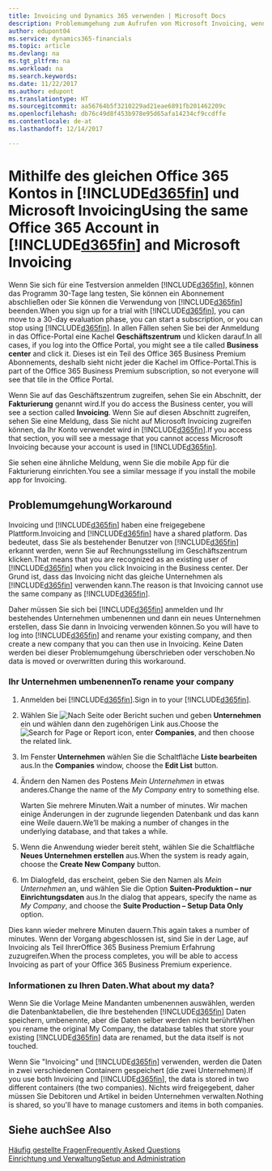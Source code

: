 ```yaml
---
title: Invoicing und Dynamics 365 verwenden | Microsoft Docs
description: Problemumgehung zum Aufrufen von Microsoft Invoicing, wenn Sie sich auf Dynamics 365 angemeldet haben.
author: edupont04
ms.service: dynamics365-financials
ms.topic: article
ms.devlang: na
ms.tgt_pltfrm: na
ms.workload: na
ms.search.keywords: 
ms.date: 11/22/2017
ms.author: edupont
ms.translationtype: HT
ms.sourcegitcommit: aa56764b5f3210229ad21eae6891fb201462209c
ms.openlocfilehash: db76c49d8f453b978e95d65afa14234cf9ccdffe
ms.contentlocale: de-at
ms.lasthandoff: 12/14/2017

---
```

# <a name="using-the-same-office-365-account-in-included365finincludesd365finmdmd-and-microsoft-invoicing"></a><span data-ttu-id="ebdba-103">Mithilfe des gleichen Office 365 Kontos in [!INCLUDE[d365fin](includes/d365fin_md.md)] und Microsoft Invoicing</span><span class="sxs-lookup"><span data-stu-id="ebdba-103">Using the same Office 365 Account in [!INCLUDE[d365fin](includes/d365fin_md.md)] and Microsoft Invoicing</span></span>
<span data-ttu-id="ebdba-104">Wenn Sie sich für eine Testversion anmelden [!INCLUDE[d365fin](includes/d365fin_md.md)], können das Programm 30-Tage lang testen, Sie können ein Abonnement abschließen oder Sie können die Verwendung von [!INCLUDE[d365fin](includes/d365fin_md.md)] beenden.</span><span class="sxs-lookup"><span data-stu-id="ebdba-104">When you sign up for a trial with [!INCLUDE[d365fin](includes/d365fin_md.md)], you can move to a 30-day evaluation phase, you can start a subscription, or you can stop using [!INCLUDE[d365fin](includes/d365fin_md.md)].</span></span> <span data-ttu-id="ebdba-105">In allen Fällen sehen Sie bei der Anmeldung in das Office-Portal eine Kachel **Geschäftszentrum** und klicken darauf.</span><span class="sxs-lookup"><span data-stu-id="ebdba-105">In all cases, if you log into the Office Portal, you might see a tile called **Business center** and click it.</span></span> <span data-ttu-id="ebdba-106">Dieses ist ein Teil des Office 365 Business Premium Abonnements, deshalb sieht nicht jeder die Kachel im Office-Portal.</span><span class="sxs-lookup"><span data-stu-id="ebdba-106">This is part of the Office 365 Business Premium subscription, so not everyone will see that tile in the Office Portal.</span></span>  

<span data-ttu-id="ebdba-107">Wenn Sie auf das Geschäftszentrum zugreifen, sehen Sie ein Abschnitt, der **Fakturierung** genannt wird.</span><span class="sxs-lookup"><span data-stu-id="ebdba-107">If you do access the Business center, you will see a section called **Invoicing**.</span></span> <span data-ttu-id="ebdba-108">Wenn Sie auf diesen Abschnitt zugreifen, sehen Sie eine Meldung, dass Sie nicht auf Microsoft Invoicing zugreifen können, da Ihr Konto verwendet wird in [!INCLUDE[d365fin](includes/d365fin_md.md)].</span><span class="sxs-lookup"><span data-stu-id="ebdba-108">If you access that section, you will see a message that you cannot access Microsoft Invoicing because your account is used in [!INCLUDE[d365fin](includes/d365fin_md.md)].</span></span>  

<span data-ttu-id="ebdba-109">Sie sehen eine ähnliche Meldung, wenn Sie die mobile App für die Fakturierung einrichten.</span><span class="sxs-lookup"><span data-stu-id="ebdba-109">You see a similar message if you install the mobile app for Invoicing.</span></span>  

## <a name="workaround"></a><span data-ttu-id="ebdba-110">Problemumgehung</span><span class="sxs-lookup"><span data-stu-id="ebdba-110">Workaround</span></span>
<span data-ttu-id="ebdba-111">Invoicing und [!INCLUDE[d365fin](includes/d365fin_md.md)] haben eine freigegebene Plattform.</span><span class="sxs-lookup"><span data-stu-id="ebdba-111">Invoicing and [!INCLUDE[d365fin](includes/d365fin_md.md)] have a shared platform.</span></span> <span data-ttu-id="ebdba-112">Das bedeutet, dass Sie als bestehender Benutzer von [!INCLUDE[d365fin](includes/d365fin_md.md)] erkannt werden, wenn Sie auf Rechnungsstellung im Geschäftszentrum klicken.</span><span class="sxs-lookup"><span data-stu-id="ebdba-112">That means that you are recognized as an existing user of [!INCLUDE[d365fin](includes/d365fin_md.md)] when you click Invoicing in the Business center.</span></span> <span data-ttu-id="ebdba-113">Der Grund ist, dass das Invoicing nicht das gleiche Unternehmen als [!INCLUDE[d365fin](includes/d365fin_md.md)] verwenden kann.</span><span class="sxs-lookup"><span data-stu-id="ebdba-113">The reason is that Invoicing cannot use the same company as [!INCLUDE[d365fin](includes/d365fin_md.md)].</span></span>  

<span data-ttu-id="ebdba-114">Daher müssen Sie sich bei [!INCLUDE[d365fin](includes/d365fin_md.md)] anmelden und Ihr bestehendes Unternehmen umbenennen und dann ein neues Unternehmen erstellen, dass Sie dann in Invoicing verwenden können.</span><span class="sxs-lookup"><span data-stu-id="ebdba-114">So you will have to log into [!INCLUDE[d365fin](includes/d365fin_md.md)] and rename your existing company, and then create a new company that you can then use in Invoicing.</span></span> <span data-ttu-id="ebdba-115">Keine Daten werden bei dieser Problemumgehung überschrieben oder verschoben.</span><span class="sxs-lookup"><span data-stu-id="ebdba-115">No data is moved or overwritten during this workaround.</span></span>

### <a name="to-rename-your-company"></a><span data-ttu-id="ebdba-116">Ihr Unternehmen umbenennen</span><span class="sxs-lookup"><span data-stu-id="ebdba-116">To rename your company</span></span>
1.  <span data-ttu-id="ebdba-117">Anmelden bei [!INCLUDE[d365fin](includes/d365fin_md.md)].</span><span class="sxs-lookup"><span data-stu-id="ebdba-117">Sign in to your [!INCLUDE[d365fin](includes/d365fin_md.md)].</span></span>  
2.  <span data-ttu-id="ebdba-118">Wählen Sie ![Nach Seite oder Bericht suchen](media/ui-search/search_small.png "Nach Seiten- oder Berichtsymbol suchen") und geben **Unternehmen** ein und wählen dann den zugehörigen Link aus.</span><span class="sxs-lookup"><span data-stu-id="ebdba-118">Choose the ![Search for Page or Report](media/ui-search/search_small.png "Search for Page or Report icon") icon, enter **Companies**, and then choose the related link.</span></span>  
3.  <span data-ttu-id="ebdba-119">Im Fenster **Unternehmen** wählen Sie die Schaltfläche **Liste bearbeiten** aus.</span><span class="sxs-lookup"><span data-stu-id="ebdba-119">In the **Companies** window, choose the **Edit List** button.</span></span>  
4.  <span data-ttu-id="ebdba-120">Ändern den Namen des Postens *Mein Unternehmen* in etwas anderes.</span><span class="sxs-lookup"><span data-stu-id="ebdba-120">Change the name of the *My Company* entry to something else.</span></span>  

    <span data-ttu-id="ebdba-121">Warten Sie mehrere Minuten.</span><span class="sxs-lookup"><span data-stu-id="ebdba-121">Wait a number of minutes.</span></span> <span data-ttu-id="ebdba-122">Wir machen einige Änderungen in der zugrunde liegenden Datenbank und das kann eine Weile dauern.</span><span class="sxs-lookup"><span data-stu-id="ebdba-122">We’ll be making a number of changes in the underlying database, and that takes a while.</span></span>
5.  <span data-ttu-id="ebdba-123">Wenn die Anwendung wieder bereit steht, wählen Sie die Schaltfläche **Neues Unternehmen erstellen** aus.</span><span class="sxs-lookup"><span data-stu-id="ebdba-123">When the system is ready again, choose the **Create New Company** button.</span></span>  
6.  <span data-ttu-id="ebdba-124">Im Dialogfeld, das erscheint, geben Sie den Namen als *Mein Unternehmen* an, und wählen Sie die Option **Suiten-Produktion – nur Einrichtungsdaten** aus.</span><span class="sxs-lookup"><span data-stu-id="ebdba-124">In the dialog that appears, specify the name as *My Company*, and choose the **Suite Production – Setup Data Only** option.</span></span>  

<span data-ttu-id="ebdba-125">Dies kann wieder mehrere Minuten dauern.</span><span class="sxs-lookup"><span data-stu-id="ebdba-125">This again takes a number of minutes.</span></span> <span data-ttu-id="ebdba-126">Wenn der Vorgang abgeschlossen ist, sind Sie in der Lage, auf Invoicing als Teil IhrerOffice 365 Business Premium Erfahrung zuzugreifen.</span><span class="sxs-lookup"><span data-stu-id="ebdba-126">When the process completes, you will be able to access Invoicing as part of your Office 365 Business Premium experience.</span></span>  

### <a name="what-about-my-data"></a><span data-ttu-id="ebdba-127">Informationen zu Ihren Daten.</span><span class="sxs-lookup"><span data-stu-id="ebdba-127">What about my data?</span></span>
<span data-ttu-id="ebdba-128">Wenn Sie die Vorlage Meine Mandanten umbenennen auswählen, werden die Datenbanktabellen, die Ihre bestehenden [!INCLUDE[d365fin](includes/d365fin_md.md)] Daten speichern, umbenennte, aber die Daten selber werden nicht berührt</span><span class="sxs-lookup"><span data-stu-id="ebdba-128">When you rename the original My Company, the database tables that store your existing [!INCLUDE[d365fin](includes/d365fin_md.md)] data are renamed, but the data itself is not touched.</span></span>  

<span data-ttu-id="ebdba-129">Wenn Sie "Invoicing" und [!INCLUDE[d365fin](includes/d365fin_md.md)] verwenden, werden die Daten in zwei verschiedenen Containern gespeichert (die zwei Unternehmen).</span><span class="sxs-lookup"><span data-stu-id="ebdba-129">If you use both Invoicing and [!INCLUDE[d365fin](includes/d365fin_md.md)], the data is stored in two different containers (the two companies).</span></span> <span data-ttu-id="ebdba-130">Nichts wird freigegebent, daher müssen Sie Debitoren und Artikel in beiden Unternehmen verwalten.</span><span class="sxs-lookup"><span data-stu-id="ebdba-130">Nothing is shared, so you'll have to manage customers and items in both companies.</span></span>  

## <a name="see-also"></a><span data-ttu-id="ebdba-131">Siehe auch</span><span class="sxs-lookup"><span data-stu-id="ebdba-131">See Also</span></span>
[<span data-ttu-id="ebdba-132">Häufig gestellte Fragen</span><span class="sxs-lookup"><span data-stu-id="ebdba-132">Frequently Asked Questions</span></span>](across-faq.md)  
[<span data-ttu-id="ebdba-133">Einrichtung und Verwaltung</span><span class="sxs-lookup"><span data-stu-id="ebdba-133">Setup and Administration</span></span>](admin-setup-and-administration.md)  

